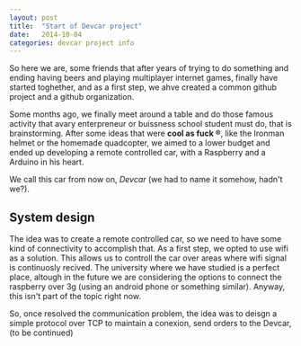 ```yaml
---
layout: post
title:  "Start of Devcar project"
date:   2014-10-04
categories: devcar project info
---
```


So here we are, some friends that after years of trying to do something and ending having beers and playing multiplayer internet games, finally have started toghether, and as a first step, we ahve created a common github project and a github organization.

Some months ago, we finally meet around a table and do those famous activity that avary enterpreneur or buissness school student must do, that is brainstorming. After some ideas that were **cool as fuck ®**, like the Ironman helmet or the homemade quadcopter, we aimed to a lower budget and ended up developing a remote controlled car, with a Raspberry and a Arduino in his heart.

We call this car from now on, *Devcar* (we had to name it somehow, hadn't we?).

System design
-----------
The idea was to create a remote controlled car, so we need to have some kind of connectivity to accomplish that. As a first step, we opted to use wifi as a solution. This allows us to controll the car over areas where wifi signal is continuosly recived. The university where we have studied is a perfect place, altough in the future we are considering the options to connect the raspberry over 3g (using an android phone or something similar). Anyway, this isn't part of the topic right now.

So, once resolved the communication problem, the idea was to deisgn a simple protocol over TCP to maintain a conexion, send orders to the Devcar, (to be continued)
